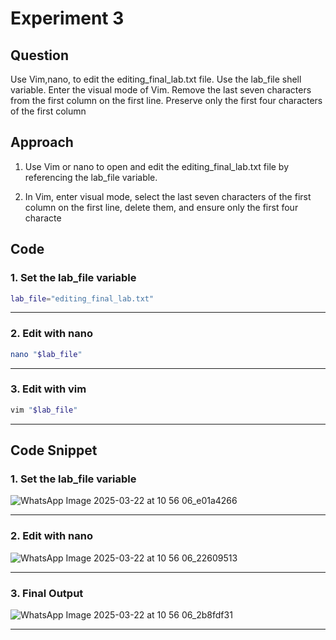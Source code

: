 # Experiment 3

## Question
Use Vim,nano, to edit the editing_final_lab.txt file. Use the
lab_file shell variable. Enter the visual mode of Vim. Remove
the last seven characters from the first column on the first
line. Preserve only the first four characters of the first
column

## Approach
1. Use Vim or nano to open and edit the editing_final_lab.txt file by referencing the lab_file variable.

2. In Vim, enter visual mode, select the last seven characters of the first column on the first line, delete them, and ensure only the first four characte

## Code

### 1. Set the lab_file variable
```bash
lab_file="editing_final_lab.txt"
```

---

### 2. Edit with nano
```bash
nano "$lab_file"
```

---

### 3. Edit with vim
```bash
vim "$lab_file"
```

---

## Code Snippet

### 1. Set the lab_file variable

![WhatsApp Image 2025-03-22 at 10 56 06_e01a4266](https://github.com/user-attachments/assets/6cfd0e70-f8fb-426e-973e-1eace8c90cde)

---

### 2. Edit with nano

![WhatsApp Image 2025-03-22 at 10 56 06_22609513](https://github.com/user-attachments/assets/81f06a6f-eb9b-4d22-a71e-6d0dfdcf6394)

---

### 3. Final Output

![WhatsApp Image 2025-03-22 at 10 56 06_2b8fdf31](https://github.com/user-attachments/assets/3fcea2b0-079a-4a07-89eb-dda9096774eb)

---
